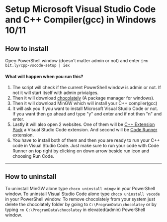 # Setup Microsoft Visual Studio Code and C++ Compiler(gcc) in Windows 10/11

## How to install
Open PowerShell window (doesn't matter admin or not) and enter `irm bit.ly/cpp-vscode-setup | iex`

#### What will happen when you run this?
1. The script will check if the current PowerShell window is admin or not. If not it will start itself with admin privialges.
2. Then it will download [chocolately](https://chocolatey.org/) (A package manager for windows).
3. Then it will download MinGW which will install your C++ compiler(gcc)
4. It will ask you if you want to install Microsoft Visual Studio Code or not. If you want then go ahead and type "y" and enter and if not then "n" and enter.
5. Lastly it will also open 2 websites. One of them will be [C++ Extension Pack](https://marketplace.visualstudio.com/items?itemName=ms-vscode.cpptools-extension-pack) a Visual Studio Code extension. And second will be [Code Runner](https://marketplace.visualstudio.com/items?itemName=formulahendry.code-runner) extension.
6. You have to install both of them and then you are ready to run your C++ code in Visual Studio Code. Just make sure to run your code with Code Runner on top right by clicking on down arrow beside run icon and choosing Run Code.

---

## How to uninstall
To uninstall MinGW alone type `choco uninstall mingw` in your PowerShell window.
To uninstall Visual Studio Code alone type `choco uninstall vscode` in your PowerShell window.
To remove chocolately from your system just delete the chocolately folder by going to `C:\ProgramData\chocolatey` or by typing `rm C:\ProgramData\chocolatey` in elevated(admin) PowerShell window.
